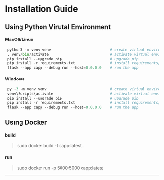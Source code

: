 # Installation Guide

## Using Python Virutal Environment

#### MacOS/Linux
```python
 python3 -m venv venv                           # create virtual environment
 . venv/bin/activate                            # activate virtual environment
 pip install --upgrade pip                      # upgrade pip
 pip install -r requirements.txt                # install requirements/dependencies
 flask --app capp --debug run --host=0.0.0.0    # run the app
```
#### Windows
```python
 py -3 -m venv venv                             # create virtual environment
 venv\Scripts\activate                          # activate virtual environment
 pip install --upgrade pip                      # upgrade pip
 pip install -r requirements.txt                # install requirements/dependencies
 flask --app capp --debug run --host=0.0.0.0    # run the app
```




## Using Docker

#### build
> sudo docker build -t capp:latest .
#### run
> sudo docker run -p 5000:5000 capp:latest


---
